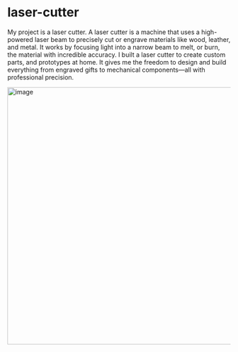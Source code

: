 # laser-cutter

My project is a laser cutter. A laser cutter is a machine that uses a high-powered laser beam to precisely cut or engrave materials like wood, leather, and metal. It works by focusing light into a narrow beam to 
melt, or burn, the material with incredible accuracy. I built a laser cutter to create custom parts, and prototypes at home. It gives me the freedom to design and build everything from engraved gifts to mechanical 
components—all with professional precision.


<img width="843" height="580" alt="image" src="https://github.com/user-attachments/assets/3e09b128-c9ff-441e-b025-c6b015fbf731" />
